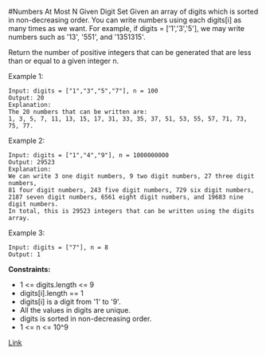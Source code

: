#Numbers At Most N Given Digit Set
Given an array of digits which is sorted in non-decreasing order. You can write numbers using each digits[i] as many times as we want. For example, if digits = ['1','3','5'], we may write numbers such as '13', '551', and '1351315'.

Return the number of positive integers that can be generated that are less than or equal to a given integer n.


Example 1:

```
Input: digits = ["1","3","5","7"], n = 100
Output: 20
Explanation: 
The 20 numbers that can be written are:
1, 3, 5, 7, 11, 13, 15, 17, 31, 33, 35, 37, 51, 53, 55, 57, 71, 73, 75, 77.
```

Example 2:

```
Input: digits = ["1","4","9"], n = 1000000000
Output: 29523
Explanation: 
We can write 3 one digit numbers, 9 two digit numbers, 27 three digit numbers,
81 four digit numbers, 243 five digit numbers, 729 six digit numbers,
2187 seven digit numbers, 6561 eight digit numbers, and 19683 nine digit numbers.
In total, this is 29523 integers that can be written using the digits array.
```

Example 3:

```
Input: digits = ["7"], n = 8
Output: 1
```

**Constraints:**
- 1 <= digits.length <= 9
- digits[i].length == 1
- digits[i] is a digit from '1' to '9'.
- All the values in digits are unique.
- digits is sorted in non-decreasing order.
- 1 <= n <= 10^9

[Link](https://leetcode.com/problems/numbers-at-most-n-given-digit-set/)